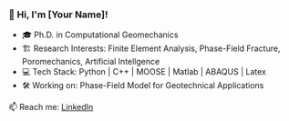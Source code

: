### 👋 Hi, I'm [Your Name]!

- 🎓 Ph.D. in Computational Geomechanics
- 🏗️ Research Interests: Finite Element Analysis, Phase-Field Fracture, Poromechanics, Artificial Intellgence
- 💻 Tech Stack: Python | C++ | MOOSE | Matlab | ABAQUS | Latex
- 🛠️ Working on: Phase-Field Model for Geotechnical Applications

📫 Reach me: [LinkedIn](https://linkedin.com/in/daniel-t-chou-1b51661b2) 

